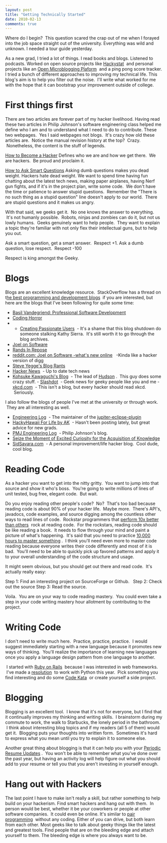 ```yaml
---
layout: post
title: "Getting Technically Started"
date: 2010-02-13
comments: true
---
```



Where do I begin?&nbsp; This question scared the crap out of me when I forayed into the job space straight out of the university. Everything was wild and unknown. I needed a tour guide yesterday. 

As a new grad, I tried a lot of things. I read books and blogs. Listened to podcasts. Worked on open source projects like&nbsp;[Hackystat][1] &nbsp;and personal projects like an&nbsp;[Open Microblogging Plaform][2] &nbsp;and a ping pong score tracker. I tried a bunch of different approaches to improving my technical life.&nbsp;This blog's aim is to help you filter out the noise. &nbsp;I'll write what worked for me with the hope that it can bootstrap your improvement outside of college.

# First things first

There are two articles are forever part of my hacker livelihood. Having read these two articles in Philip Johnson's software engineering class helped me define who I am and to understand what I need to do to contribute.&nbsp;These two webpages. &nbsp;Yes I said webpages not blogs. &nbsp;It's crazy how old these articles are. &nbsp;Notice the manual revision history at the top? &nbsp;Crazy. &nbsp;Nonetheless, the content is the stuff of legends.

[How to Become a Hacker][3] Defines who we are and how we get there. &nbsp;We are hackers. &nbsp;Be proud and proclaim it.

[How to Ask Smart Questions][4] Asking dumb questions makes you dead weight. Hackers hate dead weight. We want to spend time having fun chatting about the latest tech news, making paper airplanes, having Nerf gun fights, and if it's in the project plan, write some code. &nbsp;We don't have the time or patience to answer stupid questions. &nbsp;Remember the "There is no such thing as a stupid question" line doesn't apply to our world. &nbsp;There are stupid questions and it makes us angry.

With that said, we geeks get it. &nbsp;No one knows the answer to everything. &nbsp;It's not humanly possible. &nbsp;Robots, ninjas and zombies can do it, but not us lowly humans. &nbsp;Geeks genuinely want to help people. &nbsp;They want to explain a topic they're familiar with not only flex their intellectual guns, but to help you out.

Ask a smart question, get a smart answer. &nbsp;Respect +1.
Ask a dumb question, lose respect. &nbsp;Respect -100&nbsp;

Respect is king amongst the Geeky.

# Blogs

Blogs are an excellent knowledge resource. &nbsp;StackOverflow has a thread on t[he best programming and development blogs][5] &nbsp;if you are interested, but here are the blogs that I've been following for quite some time:

- [Basil Vandegriend: Professional Software Development][6]  
- [Coding Horror][7]  
- - [Creating Passionate Users][8] &nbsp;- It's a shame that this blog shutdown do someone stalking Kathy Sierra. &nbsp;It's still worth it to go through the blog archives. 
- [Joel on Software][9]  
- [Rands In Repose][10]  
- [reddit.com: Joel on Software -what's new online][11] &nbsp; -Kinda like a hacker version of digg 
- [Steve Yegge's Blog Rants][12]  
- [Hacker News][13] &nbsp;- Up to date tech news 
- [Kohsuke Kawaguchi's Blog][14] &nbsp;- The lead of&nbsp;[Hudson][15] . &nbsp;This guy does some crazy stuff. - [Slashdot][16] &nbsp;- Geek news for geeky people like you and me - [xkcd.com][17] &nbsp;- This isn't a blog, but every hacker should read xkcd. &nbsp;Seriously.
                                                                                                                                                                                                          
I also follow the blogs of people I've met at the university or through work. &nbsp;They are all interesting as well. 
- [Engineering Log][18] &nbsp;- The maintainer of the&nbsp;[jupiter-eclipse-plugin][19]  
- [HackyHawaii For Life by AK][20] &nbsp;- Hasn't been posting lately, but great advice for new grads. 
- [PMJ Engineering Log][21] &nbsp;- Philip Johnson's blog. 
- [Seize the Moment of Excited Curiosity for the Acquisition of Knowledge][22]  
- [SidSavara.com][23] &nbsp;- A personal improvement/life hacker blog. &nbsp;Cool dude, cool&nbsp;blog.
                            
                           
# Reading Code

As a hacker you want to get into the nitty gritty. &nbsp;You want to jump into that source and show it who's boss. &nbsp;You're going to write millions of lines of unit tested, bug free, elegant code. &nbsp;But wait.&nbsp;

Do you enjoy reading other people's code? &nbsp;No? &nbsp;That's too bad because reading code is about 90% of your hacker life. &nbsp;Maybe more. &nbsp;There's API's, javadocs, code examples, and source digging among the countless other ways to read lines of code. &nbsp;Rockstar programmers that&nbsp;[perform 10x better than others][24] &nbsp;rock at reading code. &nbsp;For the rockstars, reading code should be like reading a book. &nbsp;It needs to flow through your mind and paint a picture of what's happening. &nbsp;It's said that you need to practice&nbsp;[10,000 hours to master something][25] . &nbsp;I think you'll need even more to master code reading because everyone writes their code differently and most of it is bad. &nbsp;You'll need to be able to quickly pick up favored patterns and apply it to your overall understanding of the code structure and usage.

It might seem obvious, but you should get out there and read code. &nbsp;It's actually really easy:

Step 1: Find an interesting project on SourceForge or Github. &nbsp;
Step 2: Check out the source
Step 3: Read the source.

Voila. &nbsp;You are on your way to code reading mastery. &nbsp;You could even take a step in your code writing mastery hour allotment by contributing to the project.

# Writing Code

I don't need to write much here. &nbsp;Practice, practice, practice. &nbsp;I would suggest immediately starting with a new language because it promotes new ways of thinking. &nbsp;You'll realize the importance of learning new languages once you apply a language design pattern from one language to another.

&nbsp;I started with&nbsp;[Ruby on Rails][26] &nbsp;because I was interested in web frameworks. &nbsp;I've made a&nbsp;[resolution][27] &nbsp;to work with Python this year. &nbsp;Pick something you find interesting and do some&nbsp;[Code Kata][28] &nbsp;or create yourself a side project.  

# Blogging

Blogging is an excellent tool. &nbsp;I know that it's not for everyone, but I find that it continually improves my thinking and writing skills. &nbsp;I brainstorm during my commute to work, the walk to Starbucks, the lonely period in the bathroom. &nbsp;I think about interesting blog topics and if my readers (all 5 of them) would get it. &nbsp;Blogging puts your thoughts into written form. &nbsp;Sometimes it's hard to express what you mean until you try to explain it to someone else.

Another great thing about blogging is that it can help you with your&nbsp;[Periodic Resume Updates][29] . &nbsp;You won't be able to remember what you've done over the past year, but having an activity log will help figure out what you should add to your resume or tell you that you aren't investing in yourself enough. 

# Hang out with Hackers

The last point I have to make isn't really a skill, but rather something to help build on your hackerism. Find smart hackers and hang out with them. &nbsp;In person would be best, whether it be your coworkers or people at other software companies. &nbsp;It could even be online. It's similar to&nbsp;[pair programming][30] &nbsp;without any coding. Either of you can drive, but both learn from each other. Most geeks like to talk about geeky things like the latest and greatest tools. Find people that are on the bleeding edge and attach yourself to them. The bleeding edge is where you always want to be.



  [1]: http://code.google.com/p/hackystat/
  [2]: http://github.com/jianshi/openmbp
  [3]: http://catb.org/~esr/faqs/hacker-howto.html
  [4]: http://catb.org/~esr/faqs/smart-questions.html
  [5]: http://stackoverflow.com/questions/78955/what-are-the-best-programming-and-development-related-blogs
  [6]: http://www.basilv.com/psd
  [7]: http://www.codinghorror.com/blog/
  [8]: http://headrush.typepad.com/creating_passionate_users/
  [9]: http://www.joelonsoftware.com/
  [10]: http://www.randsinrepose.com/
  [11]: http://www.reddit.com/r/joel/
  [12]: http://steve-yegge.blogspot.com/
  [13]: http://www.google.com/reader/view/#
  [14]: http://www.java.net/blog/kohsuke
  [15]: https://hudson.dev.java.net/
  [16]: http://www.google.com/reader/view/#
  [17]: http://xkcd.com/
  [18]: http://johnson-engineering-log.blogspot.com/
  [19]: http://code.google.com/p/jupiter-eclipse-plugin/
  [20]: http://kagawaa.blogspot.com/
  [21]: http://philipmjohnson.blogspot.com/
  [22]: http://excitedcuriosity.wordpress.com/
  [23]: http://sidsavara.com/
  [24]: http://forums.construx.com/blogs/stevemcc/archive/2008/03/27/productivity-variations-among-software-developers-and-teams-the-origin-of-quot-10x-quot.aspx
  [25]: http://jameswharris.wordpress.com/2008/11/30/10000-hours-to-greatness/
  [26]: http://rubyonrails.org/
  [27]: http://austenito.blogspot.com/2010/01/2010-things-to-get-done.html
  [28]: http://codekata.pragprog.com/
  [29]: http://austenito.blogspot.com/2008/10/periodic-resume-updates.html
  [30]: http://en.wikipedia.org/wiki/Pair_programming
  [31]: http://woman.twroom999.info
  [32]: http://livesex.twgirlmiss.info
  [33]: http://ilove.twroommm.info
  [34]: http://www.twroomshow.info
  [35]: http://talk2.twchat888.info
  [36]: http://show2.twroom104.info
  [37]: http://gogo.twroomnice.info
  [38]: http://kk123.twroomnice.info
  [39]: http://showlive2.twroommiss.info
  [40]: http://www.twroommeme.info
  [41]: http://bb.twroomnice.info
  [42]: http://show2.twgirl1007.info
  [43]: http://kiss168.twtalkchannel.info
  [44]: http://sex3.twgirl919.info
  [45]: http://shop1.twroom104.info
  [46]: http://woman.twtalkbaby.info
  [47]: http://uthome3.twchat888.info
  [48]: http://girl.channel0401.info
  [49]: http://sex520.twchat999.info
  [50]: http://utshow.channel1007.info
  [51]: http://show2.twgirl919.info
  [52]: http://utshow.twroomsex.info
  [53]: http://shop.twchat66.info
  [54]: http://sexdiy.twchatmeme.info
  [55]: http://utshow1.twchatlove.info
  [56]: http://nice2.twgirl919.info
  [57]: http://aio.twtalkchannel.info
  [58]: http://livesex.twroomshow.info
  [59]: http://tw18.twgirladult.info
  [60]: http://love104.twroommovie.info
